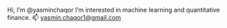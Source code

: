 Hi, I’m @yasminchaqor
I’m interested in machine learning and quantitative finance.
📫  yasmin.chaqor1@gmail.com

<!---
yasminchaqor/yasminchaqor is a ✨ special ✨ repository because its `README.md` (this file) appears on your GitHub profile.
You can click the Preview link to take a look at your changes.
--->
